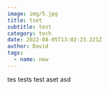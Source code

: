 ```yaml
---
image: img/5.jpg
title: tset
subtitle: test
category: tech
date: 2022-08-05T13:02:23.221Z
author: David
tags:
  - name: new
---
```

tes tests test aset asd